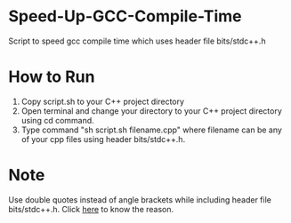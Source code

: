 # Speed-Up-GCC-Compile-Time
Script to speed gcc compile time which uses header file bits/stdc++.h

# How to Run
1. Copy script.sh to your C++ project directory
2. Open terminal and change your directory to your C++ project directory using cd command.
3. Type command "sh script.sh filename.cpp" where filename can be any of your cpp files using header bits/stdc++.h.

# Note
Use double quotes instead of angle brackets while including header file bits/stdc++.h. Click [here](https://stackoverflow.com/questions/3162030/difference-between-angle-bracket-and-double-quotes-while-including-heade "Link to stack oveflow") to know the reason.

